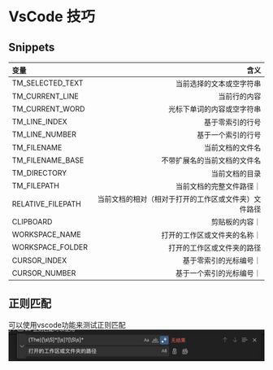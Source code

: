 # VsCode 技巧

## Snippets

| 变量              |                                                 含义 |
| :---------------- | ---------------------------------------------------: |
| TM_SELECTED_TEXT  |                             当前选择的文本或空字符串 |
| TM_CURRENT_LINE   |                                         当前行的内容 |
| TM_CURRENT_WORD   |                           光标下单词的内容或空字符串 |
| TM_LINE_INDEX     |                                     基于零索引的行号 |
| TM_LINE_NUMBER    |                                   基于一个索引的行号 |
| TM_FILENAME       |                                     当前文档的文件名 |
| TM_FILENAME_BASE  |                         不带扩展名的当前文档的文件名 |
| TM_DIRECTORY      |                                       当前文档的目录 |
| TM_FILEPATH       |                             当前文档的完整文件路径｜ |
| RELATIVE_FILEPATH | 当前文档的相对（相对于打开的工作区或文件夹）文件路径 |
| CLIPBOARD         |                                       剪贴板的内容｜ |
| WORKSPACE_NAME    |                         打开的工作区或文件夹的名称｜ |
| WORKSPACE_FOLDER  |                           打开的工作区或文件夹的路径 |
| CURSOR_INDEX      |                               基于零索引的光标编号｜ |
| CURSOR_NUMBER     |                             基于一个索引的光标编号｜ |

## 正则匹配

可以使用vscode功能来测试正则匹配 ![alt text](image.png)
